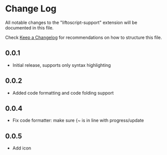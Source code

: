 # Change Log

All notable changes to the "liftoscript-support" extension will be documented in this file.

Check [Keep a Changelog](http://keepachangelog.com/) for recommendations on how to structure this file.

## 0.0.1

- Initial release, supports only syntax highlighting

## 0.0.2

- Added code formatting and code folding support

## 0.0.4

- Fix code formatter: make sure {~ is in line with progress/update

## 0.0.5

- Add icon